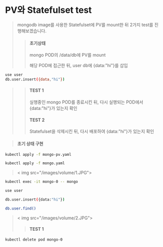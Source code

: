 # PV와 Statefulset test
> mongodb image를 사용한 Statefulset에 PV를 mount한 뒤 2가지 test를 진행해보겠습니다.
> 
>   > #### 초기상태
>   >
>   > mongo POD의 /data/db에 PV를 mount
>   >
>   > 해당 POD에 접근한 뒤, user db에 {data:"hi"}를 삽입
``` bash
use user
db.user.insert({data,"hi"})
```
>   > #### TEST 1
>   >
>   > 실행중인 mongo POD를 종료시킨 뒤, 다시 실행되는 POD에서 {data:"hi"}가 있는지 확인
>   > 
>   > #### TEST 2
>   > 
>   > Statefulset을 삭제시킨 뒤, 다시 배포하여 {data:"hi"}가 있는지 확인

> #### 초기 상태 구현
``` bash
kubectl apply -f mongo-pv.yaml

kubectl apply -f mongo.yaml
```
>
> < img src="/images/volume/1.JPG">
>
``` bash
kubectl exec -it mongo-0 -- mongo
```
``` bash
use user

db.user.insert({data:"hi"})

db.user.find()
```
>
> < img src="/images/volume/2.JPG">
>
>   > #### TEST 1
>   > 
```
kubectl delete pod mongo-0
```
